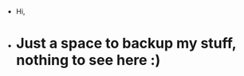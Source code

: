 - Hi,
- <h1>Just a space to backup my stuff, nothing to see here :)</h1
<!---
embiss/embiss is a ✨ special ✨ repository because its `README.md` (this file) appears on your GitHub profile.
You can click the Preview link to take a look at your changes.
--->
